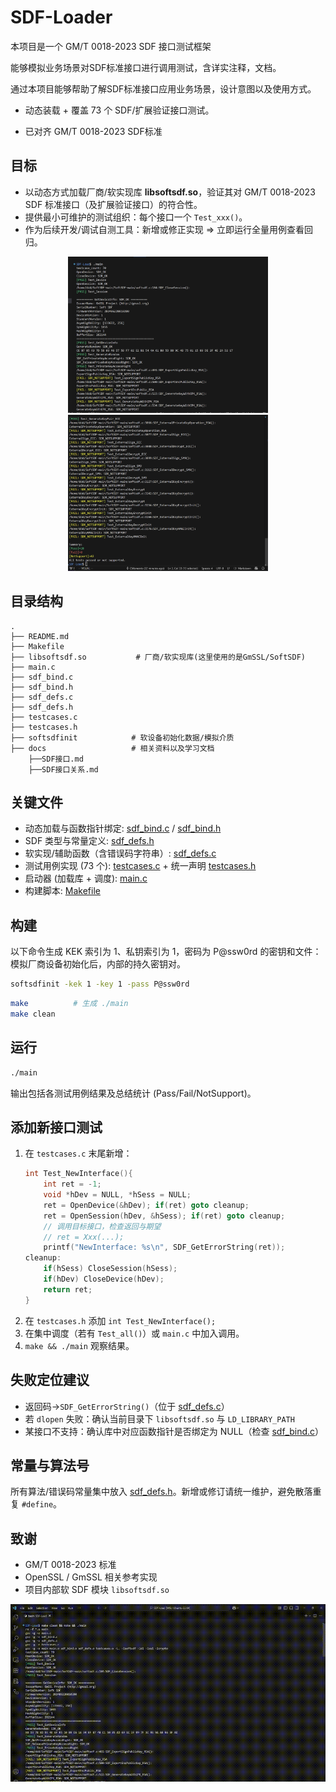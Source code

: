 # SDF-Loader

本项目是一个 GM/T 0018-2023 SDF 接口测试框架

能够模拟业务场景对SDF标准接口进行调用测试，含详实注释，文档。

通过本项目能够帮助了解SDF标准接口应用业务场景，设计意图以及使用方式。

- 动态装载 + 覆盖 73 个 SDF/扩展验证接口测试。

- 已对齐 GM/T 0018-2023 SDF标准

## 目标
- 以动态方式加载厂商/软实现库 **libsoftsdf.so**，验证其对 GM/T 0018-2023 SDF 标准接口（及扩展验证接口）的符合性。
- 提供最小可维护的测试组织：每个接口一个 `Test_xxx()`。
- 作为后续开发/调试自测工具：新增或修正实现 ⇒ 立即运行全量用例查看回归。

<p align="center">
  <a href="docs/TestInfo.png">
    <img src="docs/TestInfo0.png" width="320" alt="Demo">
	<img src="docs/TestInfo.png" width="320" alt="Demo">
  </a>
</p>

## 目录结构
```
.
├── README.md
├── Makefile
├── libsoftsdf.so           # 厂商/软实现库(这里使用的是GmSSL/SoftSDF)
├── main.c
├── sdf_bind.c
├── sdf_bind.h
├── sdf_defs.c
├── sdf_defs.h
├── testcases.c
├── testcases.h
├── softsdfinit            # 软设备初始化数据/模拟介质
├── docs				   # 相关资料以及学习文档
	├──SDF接口.md
	├──SDF接口关系.md
```

## 关键文件
- 动态加载与函数指针绑定: [sdf_bind.c](sdf_bind.c) / [sdf_bind.h](sdf_bind.h)
- SDF 类型与常量定义: [sdf_defs.h](sdf_defs.h)
- 软实现/辅助函数（含错误码字符串）: [sdf_defs.c](sdf_defs.c)
- 测试用例实现 (73 个): [testcases.c](testcases.c) + 统一声明 [testcases.h](testcases.h)
- 启动器 (加载库 + 调度): [main.c](main.c)
- 构建脚本: [Makefile](Makefile)

## 构建
以下命令生成 KEK 索引为 1、私钥索引为 1，密码为 P@ssw0rd 的密钥和文件：
模拟厂商设备初始化后，内部的持久密钥对。
```bash
softsdfinit -kek 1 -key 1 -pass P@ssw0rd
```
```bash
make          # 生成 ./main
make clean
```

## 运行
```bash
./main
```
输出包括各测试用例结果及总结统计 (Pass/Fail/NotSupport)。

## 添加新接口测试
1. 在 `testcases.c` 末尾新增：
   ```c
   int Test_NewInterface(){
       int ret = -1;
       void *hDev = NULL, *hSess = NULL;
       ret = OpenDevice(&hDev); if(ret) goto cleanup;
       ret = OpenSession(hDev, &hSess); if(ret) goto cleanup;
       // 调用目标接口，检查返回与期望
       // ret = Xxx(...);
       printf("NewInterface: %s\n", SDF_GetErrorString(ret));
   cleanup:
       if(hSess) CloseSession(hSess);
       if(hDev) CloseDevice(hDev);
       return ret;
   }
   ```
2. 在 `testcases.h` 添加 `int Test_NewInterface();`
3. 在集中调度（若有 `Test_all()`）或 `main.c` 中加入调用。
4. `make && ./main` 观察结果。

## 失败定位建议
- 返回码→`SDF_GetErrorString()`（位于 [sdf_defs.c](sdf_defs.c)）
- 若 `dlopen` 失败：确认当前目录下 `libsoftsdf.so` 与 `LD_LIBRARY_PATH`
- 某接口不支持：确认库中对应函数指针是否绑定为 NULL（检查 [sdf_bind.c](sdf_bind.c)）

## 常量与算法号
所有算法/错误码常量集中放入 [sdf_defs.h](sdf_defs.h)。新增或修订请统一维护，避免散落重复 `#define`。

## 致谢
- GM/T 0018-2023 标准
- OpenSSL / GmSSL 相关参考实现
- 项目内部软 SDF 模块 `libsoftsdf.so`




![Demo](docs/demo.gif)
